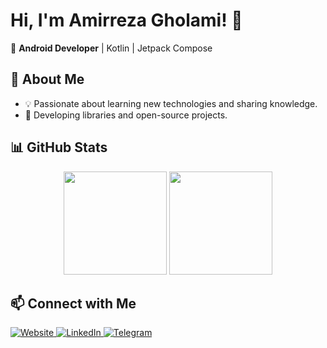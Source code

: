 <h1>Hi, I'm Amirreza Gholami! 👋</h1>  

🚀 **Android Developer** | Kotlin | Jetpack Compose  



## 🔹 About Me  
- 💡 Passionate about learning new technologies and sharing knowledge.  
- 🔧 Developing libraries and open-source projects.  



## 📊 GitHub Stats  
<p align="center">
  <img src="https://github-readme-stats.vercel.app/api?username=Amirroid&show_icons=true&theme=github_dark_dimmed" height="165" />
  <img src="https://github-readme-stats.vercel.app/api/top-langs/?username=Amirroid&layout=compact&theme=github_dark_dimmed" height="165" />
</p>



## 📫 Connect with Me
<a href="https://www.amirroid.ir">
  <img src="https://img.shields.io/badge/Website-FF5733?style=for-the-badge&logo=google-chrome&logoColor=white" alt="Website" />
</a>  
<a href="https://www.linkedin.com/in/amirrezagholami/">
  <img src="https://img.shields.io/badge/LinkedIn-0A66C2?style=for-the-badge&logo=linkedin&logoColor=white" alt="LinkedIn" />
</a>  
<a href="https://t.me/theamirrezagh">
  <img src="https://img.shields.io/badge/Telegram-26A5E4?style=for-the-badge&logo=telegram&logoColor=white" alt="Telegram" />
</a>
